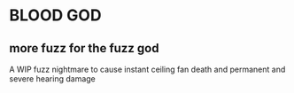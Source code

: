 # BLOOD GOD
## more fuzz for the fuzz god

A WIP fuzz nightmare to cause instant ceiling fan death and permanent and severe hearing damage
